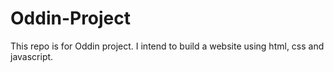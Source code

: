 # Oddin-Project
This repo is for Oddin project. 
I intend to build a website using html, css and javascript. 
